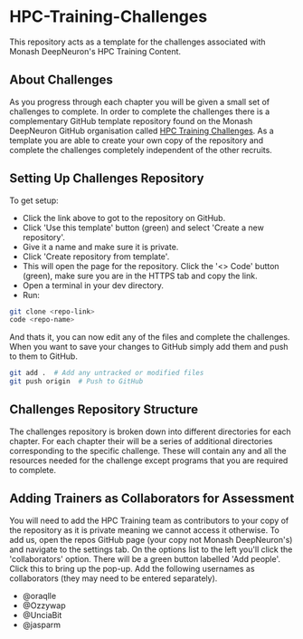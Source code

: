 # HPC-Training-Challenges

This repository acts as a template for the challenges associated with Monash DeepNeuron's HPC Training Content.

## About Challenges

As you progress through each chapter you will be given a small set of challenges to complete. In order to complete the challenges there is a complementary GitHub template repository found on the Monash DeepNeuron GitHub organisation called [HPC Training Challenges](https://github.com/MonashDeepNeuron/HPC-Training-Challenges). As a template you are able to create your own copy of the repository and complete the challenges completely independent of the other recruits.

## Setting Up Challenges Repository

To get setup:

- Click the link above to got to the repository on GitHub.
- Click 'Use this template' button (green) and select 'Create a new repository'.
- Give it a name and make sure it is private.
- Click 'Create repository from template'.
- This will open the page for the repository. Click the '<> Code' button (green), make sure you are in the HTTPS tab and copy the link.
- Open a terminal in your dev directory.
- Run:

```sh
git clone <repo-link>
code <repo-name>
```

And thats it, you can now edit any of the files and complete the challenges. When you want to save your changes to GitHub simply add them and push to them to GitHub.

```sh
git add .  # Add any untracked or modified files
git push origin  # Push to GitHub
```

## Challenges Repository Structure

The challenges repository is broken down into different directories for each chapter. For each chapter their will be a series of additional directories corresponding to the specific challenge. These will contain any and all the resources needed for the challenge except programs that you are required to complete.

<!-- For some of the challenges, GitHub will have some automatic tests that run when you push your changes back up to GitHub. -->

## Adding Trainers as Collaborators for Assessment

You will need to add the HPC Training team as contributors to your copy of the repository as it is private meaning we cannot access it otherwise. To add us, open the repos GitHub page (your copy not Monash DeepNeuron's) and navigate to the settings tab. On the options list to the left you'll click the 'collaborators' option. There will be a green button labelled 'Add people'. Click this to bring up the pop-up. Add the following usernames as collaborators (they may need to be entered separately).

- @oraqlle
- @Ozzywap
- @UnciaBit
- @jasparm
